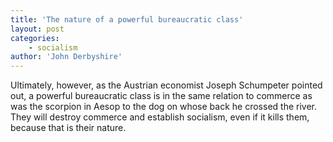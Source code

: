 ```yaml
---
title: 'The nature of a powerful bureaucratic class'
layout: post
categories:
    - socialism
author: 'John Derbyshire'
---
```


Ultimately, however, as the Austrian economist Joseph Schumpeter pointed out, a powerful bureaucratic class is in the same relation to commerce as was the scorpion in Aesop to the dog on whose back he crossed the river. They will destroy commerce and establish socialism, even if it kills them, because that is their nature.